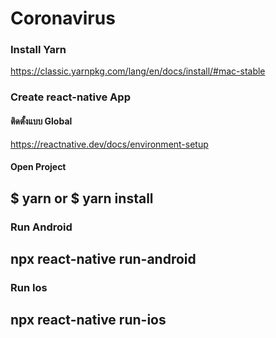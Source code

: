 # Coronavirus
### Install Yarn

https://classic.yarnpkg.com/lang/en/docs/install/#mac-stable

### Create react-native App
#### ติดตั้งแบบ Global

https://reactnative.dev/docs/environment-setup


#### Open Project

## $ yarn or $ yarn install
### Run Android
## npx react-native run-android

### Run Ios
## npx react-native run-ios
